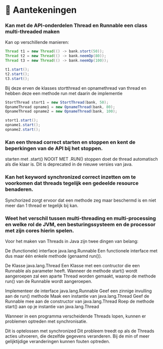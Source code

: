 # 📓 Aantekeningen

### Kan met de API-onderdelen Thread en Runnable een class multi-threaded maken
Kan op verschillende manieren:

```java
Thread t1 = new Thread(() -> bank.stort(50));
Thread t2 = new Thread(() -> bank.neemOp(80));
Thread t3 = new Thread(() -> bank.neemOp(100));

t1.start();
t2.start();
t3.start();
```

Bij deze erven de klasses stortthread en opnamethread van thread en hebben deze een methode run met daarin de implementie
```java
StortThread stort1 = new StortThread(bank, 50);
OpnameThread opname1 = new OpnameThread(bank, 80);
OpnameThread opname2 = new OpnameThread(bank, 100);

stort1.start();
opname1.start();
opname2.start();
```

### Kan een thread correct starten en stoppen en kent de beperkingen van de API bij het stoppen. 
starten met .start() NOOIT MET .RUN() stoppen doet de thread automatisch als die klaar is.
Dit is deprecated in de nieuwe versies van java.

### Kan het keyword synchronized correct inzetten om te voorkomen dat threads tegelijk een gedeelde resource benaderen.
Synchorized zorgt ervoor dat een methode zeg maar beschermd is en niet meer dan 1 thread er tegelijk bij kan.

### Weet het verschil tussen multi-threading en multi-processing en welke rol de JVM, een besturingssysteem en de processor met zijn cores hierin spelen.
Voor het maken van Threads in Java zijn twee dingen van belang:

De (functionele) interface java.lang.Runnable
Een functionele interface met dus maar één enkele methode (genaamd run()). 

De Klasse java.lang.Thread
Een Klasse met een contructor die een Runnable als parameter heeft. Wanneer de methode start() wordt aangeroepen zal een aparte Thread worden gemaakt, waarop de methode run() van de Runnable wordt aangeroepen.

Implementeer de interface java.lang.Runnable
Geef een zinnige invulling aan de run() methode
Maak een instantie van java.lang.Thread
Geef de Runnable mee aan de constructor van java.lang.Thread
Roep de methode start() aan op je instantie van java.lang.Thread


Wanneer in een programma verscheidende Threads lopen, kunnen er problemen optreden met synchronisatie.

Dit is optelossen met synchronized
Dit probleem treedt op als de Threads acties uitvoeren, die dezelfde gegevens veranderen. Bij de min of meer gelijktijdige veranderingen kunnen fouten optreden.

